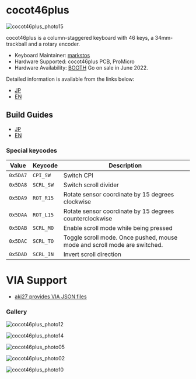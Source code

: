 # cocot46plus

![cocot46plus_photo15](https://user-images.githubusercontent.com/88039287/171889114-53163c9f-4ef2-492d-b12b-7b6a23578bdf.jpg)


cocot46plus is a column-staggered keyboard with 46 keys, a 34mm-trackball and a rotary encoder.

- Keyboard Maintainer: [markstos](https://github.com/markstos)
- Hardware Supported: cocot46plus PCB, ProMicro
- Hardware Availability: [BOOTH](https://aki27.booth.pm/items/3879034)
  Go on sale in June 2022.

Detailed information is available from the links below:  

 - [JP](https://www.notion.so/aki27/cocot46plus-55775bf44a664dae9d6ca342e79e8312) 
 - [EN](https://aki27.notion.site/cocot46plus-Introduction-e6261b0a5ce045f8a0d8535a74844929)

## Build Guides 

 - [JP](https://github.com/aki27kbd/cocot46plus/blob/main/doc/buildguide.md) 
 - [EN](https://github.com/aki27kbd/cocot46plus/blob/main/doc/v1/buildguide_en.md)

### Special keycodes

Value    | Keycode   |Description
---------|-----------|-----------
`0x5DA7` | `CPI_SW`  |Switch CPI
`0x5DA8` | `SCRL_SW` |Switch scroll divider
`0x5DA9` | `ROT_R15` |Rotate sensor coordinate by 15 degrees clockwise
`0x5DAA` | `ROT_L15` |Rotate sensor coordinate by 15 degrees counterclockwise
`0x5DAB` | `SCRL_MO` |Enable scroll mode while being pressed
`0x5DAC` | `SCRL_TO` |Toggle scroll mode. Once pushed, mouse mode and scroll mode are switched.
`0x5DAD` | `SCRL_IN` |Invert scroll direction

# VIA Support

 * [aki27 provides VIA JSON files](https://github.com/aki27kbd/cocot46plus/tree/main/firmware)


### Gallery

![cocot46plus_photo12](https://user-images.githubusercontent.com/88039287/170438554-630e1c55-a0de-4021-96c9-22d9bfee850e.jpg)

![cocot46plus_photo14](https://user-images.githubusercontent.com/88039287/170669470-d258e0f5-6dba-4e6a-8008-43c8c6c1f1b2.jpg)

![cocot46plus_photo05](https://user-images.githubusercontent.com/88039287/170669586-f97a07f9-cc3e-4ec8-8144-de095594974b.jpg)

![cocot46plus_photo02](https://user-images.githubusercontent.com/88039287/170669653-933e0ebc-dbf4-4f3d-9d89-2d6171de5415.jpg)

![cocot46plus_photo10](https://user-images.githubusercontent.com/88039287/170669715-810a73a1-d12f-4cf3-9f66-493bf0615beb.jpg)

